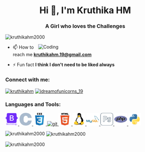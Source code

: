 
<h1 align="center">Hi 👋, I'm Kruthika HM</h1>
<h3 align="center">A Girl who loves the Challenges</h3>

<p align="left"> <img src="https://komarev.com/ghpvc/?username=kruthikahm2000&label=Profile%20views&color=0e75b6&style=flat" alt="kruthikahm2000" /> </p>
<img align="right" alt="Coding" width="400" src="https://cdn.dribbble.com/users/2646423/screenshots/5507196/computer.gif">

- 📫 How to reach me **kruthikahm.19@gmail.com**

- ⚡ Fun fact **I think I don't need to be liked always**

<h3 align="left">Connect with me:</h3>
<p align="left">
<a href="https://linkedin.com/in/kruthikahm" target="blank"><img align="center" src="https://cdn.jsdelivr.net/npm/simple-icons@3.0.1/icons/linkedin.svg" alt="kruthikahm" height="30" width="40" /></a>
<a href="https://instagram.com/idreamofunicorns_19" target="blank"><img align="center" src="https://cdn.jsdelivr.net/npm/simple-icons@3.0.1/icons/instagram.svg" alt="idreamofunicorns_19" height="30" width="40" /></a>
</p>

<h3 align="left">Languages and Tools:</h3>
<p align="left"> <a href="https://getbootstrap.com" target="_blank"> <img src="https://raw.githubusercontent.com/devicons/devicon/master/icons/bootstrap/bootstrap-plain-wordmark.svg" alt="bootstrap" width="40" height="40"/> </a> <a href="https://www.cprogramming.com/" target="_blank"> <img src="https://raw.githubusercontent.com/devicons/devicon/master/icons/c/c-original.svg" alt="c" width="40" height="40"/> </a> <a href="https://www.w3schools.com/css/" target="_blank"> <img src="https://raw.githubusercontent.com/devicons/devicon/master/icons/css3/css3-original-wordmark.svg" alt="css3" width="40" height="40"/> </a> <a href="https://git-scm.com/" target="_blank"> <img src="https://www.vectorlogo.zone/logos/git-scm/git-scm-icon.svg" alt="git" width="40" height="40"/> </a> <a href="https://www.w3.org/html/" target="_blank"> <img src="https://raw.githubusercontent.com/devicons/devicon/master/icons/html5/html5-original-wordmark.svg" alt="html5" width="40" height="40"/> </a> <a href="https://www.linux.org/" target="_blank"> <img src="https://raw.githubusercontent.com/devicons/devicon/master/icons/linux/linux-original.svg" alt="linux" width="40" height="40"/> </a> <a href="https://www.mysql.com/" target="_blank"> <img src="https://raw.githubusercontent.com/devicons/devicon/master/icons/mysql/mysql-original-wordmark.svg" alt="mysql" width="40" height="40"/> </a> <a href="https://www.photoshop.com/en" target="_blank"> <img src="https://raw.githubusercontent.com/devicons/devicon/master/icons/photoshop/photoshop-line.svg" alt="photoshop" width="40" height="40"/> </a> <a href="https://www.php.net" target="_blank"> <img src="https://raw.githubusercontent.com/devicons/devicon/master/icons/php/php-original.svg" alt="php" width="40" height="40"/> </a> <a href="https://www.python.org" target="_blank"> <img src="https://raw.githubusercontent.com/devicons/devicon/master/icons/python/python-original.svg" alt="python" width="40" height="40"/> </a> </p>

<p><img align="left" src="https://github-readme-stats.vercel.app/api/top-langs?username=kruthikahm2000&show_icons=true&locale=en&layout=compact" alt="kruthikahm2000" /></p>

<p>&nbsp;<img align="center" src="https://github-readme-stats.vercel.app/api?username=kruthikahm2000&show_icons=true&locale=en" alt="kruthikahm2000" /></p>

<p><img align="center" src="https://github-readme-streak-stats.herokuapp.com/?user=kruthikahm2000&" alt="kruthikahm2000" /></p>
